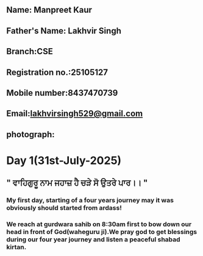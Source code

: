 ## Name: Manpreet Kaur
## Father's Name: Lakhvir Singh 
## Branch:CSE
## Registration no.:25105127
## Mobile number:8437470739
## Email:lakhvirsingh529@gmail.com
## photograph:
# Day 1(31st-July-2025)
## " ਵਾਹਿਗੁਰੂ ਨਾਮ ਜਹਾਜ਼ ਹੈ ਚੜੇ ਸੋ ਉਤਰੇ ਪਾਰ।। "
### My first day, starting of a four years journey may it was obviously should started from ardass!
### We reach at gurdwara sahib on 8:30am first to bow down our head in front of God(waheguru ji).We pray god to get blessings during our four year journey and listen a peaceful shabad kirtan.

